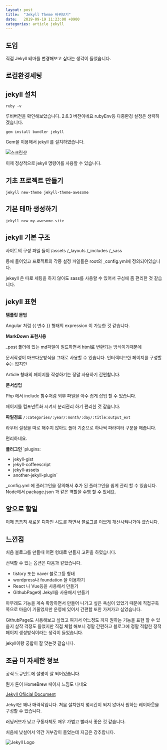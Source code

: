 ```yaml
---
layout: post
title:  "Jekyll Theme 바꿔보기"
date:   2019-09-19 11:23:00 +0900
categories: article jekyll
---
```


## 도입

직접 Jekyll 테마를 변경해보고 싶다는 생각이 들었습니다.

## 로컬환경세팅

## jekyll 설치
`ruby -v`

루비버전을 확인해보았습니다.
2.6.3 버전이네요
rubyEnv등 다중환경 설정은 생략하겠습니다.

`gem install bundler jekyll`

Gem을 이용해서 jekyll 를 설치하였습니다.

![스크린샷](https://s3.ap-northeast-2.amazonaws.com/laerdream.github.io/2019-09-19/2019-09-19-jekyll0.png)

이제 정상적으로 jekyll 명령어를 사용할 수 있습니다.

## 기초 프로젝트 만들기

`jekyll new-theme jekyll-theme-awesome`

## 기본 테마 생성하기

`jekyll new my-awesome-site`

## jekyll 기본 구조

사이트의 구성 파일 들이
/assets
/_layouts
/_includes
/_sass

등에 들어있고
프로젝트의 각종 설정 파일들은 root의 _config.yml에 정의되어있습니다.

jekeyll 은 따로 세팅을 하지 않아도 sass를 사용할 수 있어서 구성에 좀 편리한 것 같습니다.

## jekyll 표현

**템플릿 문법**

Angular 처럼 {{ 변수 }} 형태의 expression 이 가능한 것 같습니다.

**MarkDown 표현사용**

_post 폴더에 있는 md파일이 빌드하면서 html로 변환되는 방식이기때문에

문서작성이 마크다운방식을 그대로 사용할 수 있습니다. 인터랙티브한 페이지를 구성할 수는 없지만 

Article 형태의 페이지를 작성하기는 정말 사용하기 간편합니다.

**문서삽입**

Php 에서 include 함수처럼 외부 파일을 아수 쉽게 삽입 할 수 있습니다.

페이지를 컴포넌트화 시켜서 분리관리 하기 편리한 것 같습니다.

**파일경로**
`/:categories/:year/:month/:day/:title:output_ext`

라우터 설정을 따로 해주지 않아도 폴더 기준으로 하나씩 파라미터 구분을 해줍니다.

편리하네요.

**플러그인**
`plugins:
  - jekyll-gist
  - jekyll-coffeescript
  - jekyll-assets
  - another-jekyll-plugin`

_config.yml 에 플러그인을 정의해서 추가 된 플러그인을 쉽게 관리 할 수 있습니다.
Node에서 package.json 과 같은 역할을 수행 할 수 있네요.

## 앞으로 할일

이제 틈틈히 새로운 디자인 시도를 하면서 블로그를 이쁘게 개선시켜나가야 겠습니다.

## 느낀점

처음 블로그를 만들때 어떤 형태로 만들지 고민을 하였습니다.

선택할 수 있는 옵션은 다음과 같았습니다.

- tistory 또는 naver 블로그등 형태
- wordpress나 foundation 을 이용하기
- React 나 Vue등을 사용해서 만들기
- GithubPage에 Jekyll을 사용해서 만들기

아무래도 기능을 계속 확장하면서 만들어 나가고 싶은 욕심이 있었기 때문에
직접구축 쪽으로 마음이 기울었지만 운영에 있어서 간편함 또한 가져가고 싶었습니다.

GithubPage도 사용해보고 싶었고 여기서 어느정도 까지 원하는 기능을 표현 할 수 있을지 살작 걱정도 들었지만
직접 체험 해보니 정말 간편하고 블로그에 정말 적합한 정적페이지 생성방식이라는 생각이 들었습니다.

jekyll이랑 궁합이 잘 맞는것 같습니다.

## 조금 더 자세한 정보

공식 도큐먼트에 설명이 잘 되어있습니다.

뭔가 톤이 HomeBrew 페이지 느낌도 나네요

[Jekyll Ofiicial Document](https://jekyllrb-ko.github.io/docs/home/)

Jekyll은 꽤나 매력적입니다. 처음 설치한지 몇시간이 되지 않아서 원하는 레이아웃을 구성할 수 있습니다.

러닝커브가 낮고 구동자체도 매우 가볍고 빨라서 좋은 것 같습니다.

처음에 낯설어서 약간 거부감이 들었는데 지금은 강추합니다.

![Jekyll Logo](https://s3.ap-northeast-2.amazonaws.com/laerdream.github.io/2019-09-19/2019-09-19-jekyll1.png)